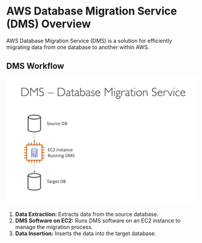 # AWS Database Migration Service (DMS) Overview

AWS Database Migration Service (DMS) is a solution for efficiently migrating data from one database to another within AWS.
  
## DMS Workflow

![DMS](../../readme-images/Databases/DMS.jpeg)

1. **Data Extraction:** Extracts data from the source database.
2. **DMS Software on EC2:** Runs DMS software on an EC2 instance to manage the migration process.
3. **Data Insertion:** Inserts the data into the target database.


